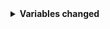 <details>
  <summary><strong>Variables changed</string></summary>
  
  <!-- diff --><!-- /diff -->
</details>
